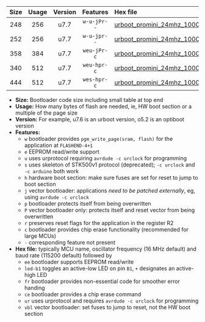 |Size|Usage|Version|Features|Hex file|
|:-:|:-:|:-:|:-:|:--|
|248|256|u7.7|`w-u-jPr--`|[urboot_promini_24mhz_1000000bps_led+b5_ur_vbl.hex](https://raw.githubusercontent.com/stefanrueger/urboot.hex/main/boards/promini/fcpu_24mhz/1000000_bps/urboot_promini_24mhz_1000000bps_led+b5_ur_vbl.hex)|
|252|256|u7.7|`w-u-jpr--`|[urboot_promini_24mhz_1000000bps_led+b5_fr_ur_vbl.hex](https://raw.githubusercontent.com/stefanrueger/urboot.hex/main/boards/promini/fcpu_24mhz/1000000_bps/urboot_promini_24mhz_1000000bps_led+b5_fr_ur_vbl.hex)|
|358|384|u7.7|`weu-jPr-c`|[urboot_promini_24mhz_1000000bps_ee_led+b5_fr_ce_ur_vbl.hex](https://raw.githubusercontent.com/stefanrueger/urboot.hex/main/boards/promini/fcpu_24mhz/1000000_bps/urboot_promini_24mhz_1000000bps_ee_led+b5_fr_ce_ur_vbl.hex)|
|340|512|u7.7|`weu-hpr-c`|[urboot_promini_24mhz_1000000bps_ee_led+b5_fr_ce_ur.hex](https://raw.githubusercontent.com/stefanrueger/urboot.hex/main/boards/promini/fcpu_24mhz/1000000_bps/urboot_promini_24mhz_1000000bps_ee_led+b5_fr_ce_ur.hex)|
|444|512|u7.7|`wes-hpr-c`|[urboot_promini_24mhz_1000000bps_ee_led+b5_fr_ce.hex](https://raw.githubusercontent.com/stefanrueger/urboot.hex/main/boards/promini/fcpu_24mhz/1000000_bps/urboot_promini_24mhz_1000000bps_ee_led+b5_fr_ce.hex)|

- **Size:** Bootloader code size including small table at top end
- **Usage:** How many bytes of flash are needed, ie, HW boot section or a multiple of the page size
- **Version:** For example, u7.6 is an urboot version, o5.2 is an optiboot version
- **Features:**
  + `w` bootloader provides `pgm_write_page(sram, flash)` for the application at `FLASHEND-4+1`
  + `e` EEPROM read/write support
  + `u` uses urprotocol requiring `avrdude -c urclock` for programming
  + `s` uses skeleton of STK500v1 protocol (deprecated); `-c urclock` and `-c arduino` both work
  + `h` hardware boot section: make sure fuses are set for reset to jump to boot section
  + `j` vector bootloader: applications *need to be patched externally*, eg, using `avrdude -c urclock`
  + `p` bootloader protects itself from being overwritten
  + `P` vector bootloader only: protects itself and reset vector from being overwritten
  + `r` preserves reset flags for the application in the register R2
  + `c` bootloader provides chip erase functionality (recommended for large MCUs)
  + `-` corresponding feature not present
- **Hex file:** typically MCU name, oscillator frequency (16 MHz default) and baud rate (115200 default) followed by
  + `ee` bootloader supports EEPROM read/write
  + `led-b1` toggles an active-low LED on pin `B1`, `+` designates an active-high LED
  + `fr` bootloader provides non-essential code for smoother error handing
  + `ce` bootloader provides a chip erase command
  + `ur` uses urprotocol and requires `avrdude -c urclock` for programming
  + `vbl` vector bootloader: set fuses to jump to reset, not the HW boot section
